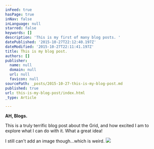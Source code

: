 ```yaml
---
inFeed: true
hasPage: true
inNav: false
inLanguage: null
starred: false
keywords: []
description: 'This is my first of many blog posts. '
datePublished: '2015-10-27T22:12:40.197Z'
dateModified: '2015-10-27T22:11:41.197Z'
title: This is my blog post.
authors: []
publisher:
  name: null
  domain: null
  url: null
  favicon: null
sourcePath: _posts/2015-10-27-this-is-my-blog-post.md
published: true
url: this-is-my-blog-post/index.html
_type: Article

---
```

**AH, Blogs.**

This is a truly terrific blog post about the Grid, and how excited I am to explore what I can do with it. What a great idea! 

I still can't add an image though...which is weird. ![](https://the-grid-user-content.s3-us-west-2.amazonaws.com/17bc2731-7399-4c16-adfc-f174effad0f8.jpg)